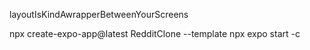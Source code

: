 layoutIsKindAwrapperBetweenYourScreens

npx create-expo-app@latest RedditClone --template
npx expo start -c
